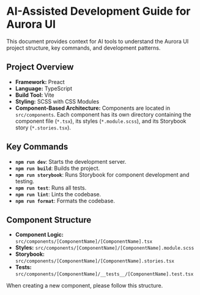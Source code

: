 # AI-Assisted Development Guide for Aurora UI

This document provides context for AI tools to understand the Aurora UI project structure, key commands, and development patterns.

## Project Overview

- **Framework:** Preact
- **Language:** TypeScript
- **Build Tool:** Vite
- **Styling:** SCSS with CSS Modules
- **Component-Based Architecture:** Components are located in `src/components`. Each component has its own directory containing the component file (`*.tsx`), its styles (`*.module.scss`), and its Storybook story (`*.stories.tsx`).

## Key Commands

-   **`npm run dev`**: Starts the development server.
-   **`npm run build`**: Builds the project.
-   **`npm run storybook`**: Runs Storybook for component development and testing.
-   **`npm run test`**: Runs all tests.
-   **`npm run lint`**: Lints the codebase.
-   **`npm run format`**: Formats the codebase.

## Component Structure

-   **Component Logic:** `src/components/[ComponentName]/[ComponentName].tsx`
-   **Styles:** `src/components/[ComponentName]/[ComponentName].module.scss`
-   **Storybook:** `src/components/[ComponentName]/[ComponentName].stories.tsx`
-   **Tests:** `src/components/[ComponentName]/__tests__/[ComponentName].test.tsx`

When creating a new component, please follow this structure.

